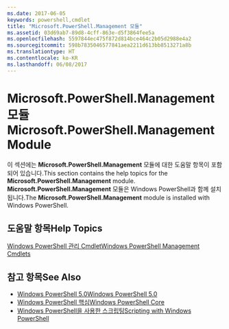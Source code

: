 ```yaml
---
ms.date: 2017-06-05
keywords: powershell,cmdlet
title: "Microsoft.PowerShell.Management 모듈"
ms.assetid: 03d69ab7-89d8-4cff-863e-d5f3864fee5a
ms.openlocfilehash: 5597844ec475f872d814bce464c2b05d2988e4a2
ms.sourcegitcommit: 598b7835046577841aea2211d613bb8513271a8b
ms.translationtype: HT
ms.contentlocale: ko-KR
ms.lasthandoff: 06/08/2017
---
```

# <a name="microsoftpowershellmanagement-module"></a><span data-ttu-id="cc375-103">Microsoft.PowerShell.Management 모듈</span><span class="sxs-lookup"><span data-stu-id="cc375-103">Microsoft.PowerShell.Management Module</span></span>
<span data-ttu-id="cc375-104">이 섹션에는 **Microsoft.PowerShell.Management** 모듈에 대한 도움말 항목이 포함되어 있습니다.</span><span class="sxs-lookup"><span data-stu-id="cc375-104">This section contains the help topics for the **Microsoft.PowerShell.Management** module.</span></span> <span data-ttu-id="cc375-105">**Microsoft.PowerShell.Management** 모듈은 Windows PowerShell과 함께 설치됩니다.</span><span class="sxs-lookup"><span data-stu-id="cc375-105">The **Microsoft.PowerShell.Management** module is installed with Windows PowerShell.</span></span>

## <a name="help-topics"></a><span data-ttu-id="cc375-106">도움말 항목</span><span class="sxs-lookup"><span data-stu-id="cc375-106">Help Topics</span></span>
[<span data-ttu-id="cc375-107">Windows PowerShell 관리 Cmdlet</span><span class="sxs-lookup"><span data-stu-id="cc375-107">Windows PowerShell Management Cmdlets</span></span>](http://go.microsoft.com/fwlink/?LinkID=245862)

## <a name="see-also"></a><span data-ttu-id="cc375-108">참고 항목</span><span class="sxs-lookup"><span data-stu-id="cc375-108">See Also</span></span>
- [<span data-ttu-id="cc375-109">Windows PowerShell 5.0</span><span class="sxs-lookup"><span data-stu-id="cc375-109">Windows PowerShell 5.0</span></span>](Windows-PowerShell-5.0.md)
- [<span data-ttu-id="cc375-110">Windows PowerShell 핵심</span><span class="sxs-lookup"><span data-stu-id="cc375-110">Windows PowerShell Core</span></span>](https://technet.microsoft.com/en-us/library/4b75f1e4-f327-48f3-92ab-bf5435094d41)
- [<span data-ttu-id="cc375-111">Windows PowerShell을 사용한 스크립팅</span><span class="sxs-lookup"><span data-stu-id="cc375-111">Scripting with Windows PowerShell</span></span>](../../getting-started/fundamental/Scripting-with-Windows-PowerShell.md)

